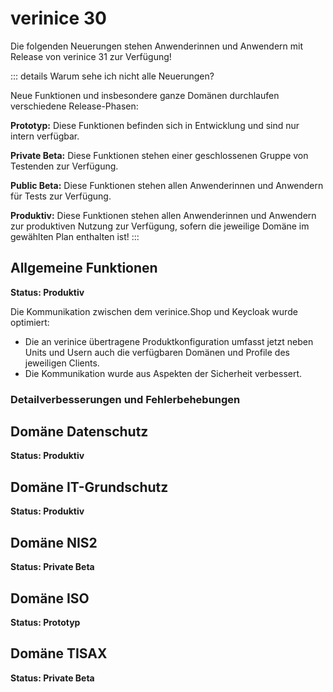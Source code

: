 # verinice 30

Die folgenden Neuerungen stehen Anwenderinnen und Anwendern mit Release von verinice 31 zur Verfügung!

::: details Warum sehe ich nicht alle Neuerungen?

Neue Funktionen und insbesondere ganze Domänen durchlaufen verschiedene Release-Phasen:

**Prototyp:** Diese Funktionen befinden sich in Entwicklung und sind nur intern verfügbar.

**Private Beta:** Diese Funktionen stehen einer geschlossenen Gruppe von Testenden zur Verfügung.

**Public Beta:** Diese Funktionen stehen allen Anwenderinnen und Anwendern für Tests zur Verfügung.

**Produktiv:** Diese Funktionen stehen allen Anwenderinnen und Anwendern zur produktiven Nutzung zur Verfügung, sofern die jeweilige Domäne im gewählten Plan enthalten ist!
:::

## Allgemeine Funktionen

**Status: Produktiv**

Die Kommunikation zwischen dem verinice.Shop und Keycloak wurde optimiert:
- Die an verinice übertragene Produktkonfiguration umfasst jetzt neben Units und Usern auch die verfügbaren Domänen und Profile des jeweiligen Clients.
- Die Kommunikation wurde aus Aspekten der Sicherheit verbessert.

### Detailverbesserungen und Fehlerbehebungen

## Domäne Datenschutz

**Status: Produktiv**

## Domäne IT-Grundschutz

**Status: Produktiv**

## Domäne NIS2

**Status: Private Beta**

## Domäne ISO

**Status: Prototyp**

## Domäne TISAX

**Status: Private Beta**
